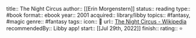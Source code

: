 title::  The Night Circus
author:: [[Erin Morgenstern]]
status:: reading
type:: #book
format:: ebook
year:: 2001
acquired:: library/libby
topics:: #fantasy, #magic
genre:: #fantasy
tags::
icon:: 📖
url:: [The Night Circus - Wikipedia](https://en.wikipedia.org/wiki/The_Night_Circus)
recommendedBy:: Libby app!
start:: [[Jul 29th, 2022]] 
finish::
rating:: ⭐️
